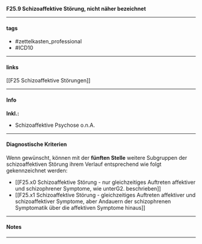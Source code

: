 __F25.9 Schizoaffektive Störung, nicht näher bezeichnet__

___________________________________________
#### tags

- #zettelkasten_professional
- #ICD10 
___________________________________________
#### links

[[F25 Schizoaffektive Störungen]]

___________________________________________
#### Info
__Inkl.:__
- Schizoaffektive Psychose o.n.A.
___________________________________________
#### Diagnostische Kriterien

Wenn gewünscht, können mit der __fünften Stelle__ weitere Subgruppen der schizoaffektiven Störung ihrem Verlauf entsprechend wie folgt gekennzeichnet werden:

- [[F25.x0 Schizoaffektive Störung - nur gleichzeitiges Auftreten affektiver und schizophrener Symptome, wie unterG2. beschrieben]]
- [[F25.x1 Schizoaffektive Störung - gleichzeitiges Auftreten affektiver und schizoaffektiver Symptome, aber Andauern der schizophrenen Symptomatik über die affektiven Symptome hinaus]]
___________________________________________
#### Notes

___________________________________________

